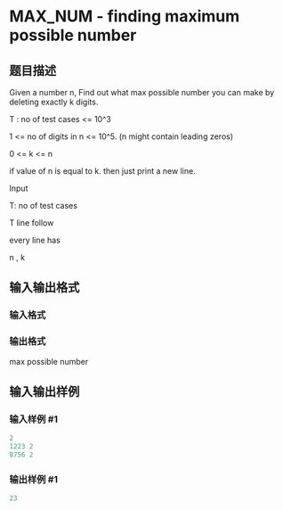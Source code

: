 # MAX_NUM - finding maximum possible number

## 题目描述

Given a number n, Find out what max possible number you can make by deleting exactly k digits.

T : no of test cases <= 10^3

1 <= no of digits in n <= 10^5. (n might contain leading zeros)

0 <= k <= n

if value of n is equal to k. then just print a new line.

Input

T: no of test cases

T line follow

every line has

n , k

## 输入输出格式

### 输入格式

### 输出格式

max possible number

## 输入输出样例

### 输入样例 #1

```cpp
2
1223 2
8756 2
```


### 输出样例 #1

```cpp
23
```


